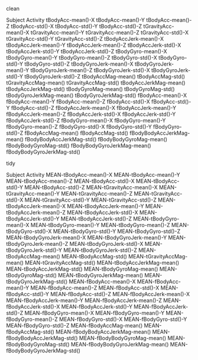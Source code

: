 clean

Subject
Activity
tBodyAcc-mean()-X
tBodyAcc-mean()-Y
tBodyAcc-mean()-Z
tBodyAcc-std()-X
tBodyAcc-std()-Y
tBodyAcc-std()-Z
tGravityAcc-mean()-X
tGravityAcc-mean()-Y
tGravityAcc-mean()-Z
tGravityAcc-std()-X
tGravityAcc-std()-Y
tGravityAcc-std()-Z
tBodyAccJerk-mean()-X
tBodyAccJerk-mean()-Y
tBodyAccJerk-mean()-Z
tBodyAccJerk-std()-X
tBodyAccJerk-std()-Y
tBodyAccJerk-std()-Z
tBodyGyro-mean()-X
tBodyGyro-mean()-Y
tBodyGyro-mean()-Z
tBodyGyro-std()-X
tBodyGyro-std()-Y
tBodyGyro-std()-Z
tBodyGyroJerk-mean()-X
tBodyGyroJerk-mean()-Y
tBodyGyroJerk-mean()-Z
tBodyGyroJerk-std()-X
tBodyGyroJerk-std()-Y
tBodyGyroJerk-std()-Z
tBodyAccMag-mean()
tBodyAccMag-std()
tGravityAccMag-mean()
tGravityAccMag-std()
tBodyAccJerkMag-mean()
tBodyAccJerkMag-std()
tBodyGyroMag-mean()
tBodyGyroMag-std()
tBodyGyroJerkMag-mean()
tBodyGyroJerkMag-std()
fBodyAcc-mean()-X
fBodyAcc-mean()-Y
fBodyAcc-mean()-Z
fBodyAcc-std()-X
fBodyAcc-std()-Y
fBodyAcc-std()-Z
fBodyAccJerk-mean()-X
fBodyAccJerk-mean()-Y
fBodyAccJerk-mean()-Z
fBodyAccJerk-std()-X
fBodyAccJerk-std()-Y
fBodyAccJerk-std()-Z
fBodyGyro-mean()-X
fBodyGyro-mean()-Y
fBodyGyro-mean()-Z
fBodyGyro-std()-X
fBodyGyro-std()-Y
fBodyGyro-std()-Z
fBodyAccMag-mean()
fBodyAccMag-std()
fBodyBodyAccJerkMag-mean()
fBodyBodyAccJerkMag-std()
fBodyBodyGyroMag-mean()
fBodyBodyGyroMag-std()
fBodyBodyGyroJerkMag-mean()
fBodyBodyGyroJerkMag-std()


tidy

Subject
Activity
MEAN-tBodyAcc-mean()-X
MEAN-tBodyAcc-mean()-Y
MEAN-tBodyAcc-mean()-Z
MEAN-tBodyAcc-std()-X
MEAN-tBodyAcc-std()-Y
MEAN-tBodyAcc-std()-Z
MEAN-tGravityAcc-mean()-X
MEAN-tGravityAcc-mean()-Y
MEAN-tGravityAcc-mean()-Z
MEAN-tGravityAcc-std()-X
MEAN-tGravityAcc-std()-Y
MEAN-tGravityAcc-std()-Z
MEAN-tBodyAccJerk-mean()-X
MEAN-tBodyAccJerk-mean()-Y
MEAN-tBodyAccJerk-mean()-Z
MEAN-tBodyAccJerk-std()-X
MEAN-tBodyAccJerk-std()-Y
MEAN-tBodyAccJerk-std()-Z
MEAN-tBodyGyro-mean()-X
MEAN-tBodyGyro-mean()-Y
MEAN-tBodyGyro-mean()-Z
MEAN-tBodyGyro-std()-X
MEAN-tBodyGyro-std()-Y
MEAN-tBodyGyro-std()-Z
MEAN-tBodyGyroJerk-mean()-X
MEAN-tBodyGyroJerk-mean()-Y
MEAN-tBodyGyroJerk-mean()-Z
MEAN-tBodyGyroJerk-std()-X
MEAN-tBodyGyroJerk-std()-Y
MEAN-tBodyGyroJerk-std()-Z
MEAN-tBodyAccMag-mean()
MEAN-tBodyAccMag-std()
MEAN-tGravityAccMag-mean()
MEAN-tGravityAccMag-std()
MEAN-tBodyAccJerkMag-mean()
MEAN-tBodyAccJerkMag-std()
MEAN-tBodyGyroMag-mean()
MEAN-tBodyGyroMag-std()
MEAN-tBodyGyroJerkMag-mean()
MEAN-tBodyGyroJerkMag-std()
MEAN-fBodyAcc-mean()-X
MEAN-fBodyAcc-mean()-Y
MEAN-fBodyAcc-mean()-Z
MEAN-fBodyAcc-std()-X
MEAN-fBodyAcc-std()-Y
MEAN-fBodyAcc-std()-Z
MEAN-fBodyAccJerk-mean()-X
MEAN-fBodyAccJerk-mean()-Y
MEAN-fBodyAccJerk-mean()-Z
MEAN-fBodyAccJerk-std()-X
MEAN-fBodyAccJerk-std()-Y
MEAN-fBodyAccJerk-std()-Z
MEAN-fBodyGyro-mean()-X
MEAN-fBodyGyro-mean()-Y
MEAN-fBodyGyro-mean()-Z
MEAN-fBodyGyro-std()-X
MEAN-fBodyGyro-std()-Y
MEAN-fBodyGyro-std()-Z
MEAN-fBodyAccMag-mean()
MEAN-fBodyAccMag-std()
MEAN-fBodyBodyAccJerkMag-mean()
MEAN-fBodyBodyAccJerkMag-std()
MEAN-fBodyBodyGyroMag-mean()
MEAN-fBodyBodyGyroMag-std()
MEAN-fBodyBodyGyroJerkMag-mean()
MEAN-fBodyBodyGyroJerkMag-std()
